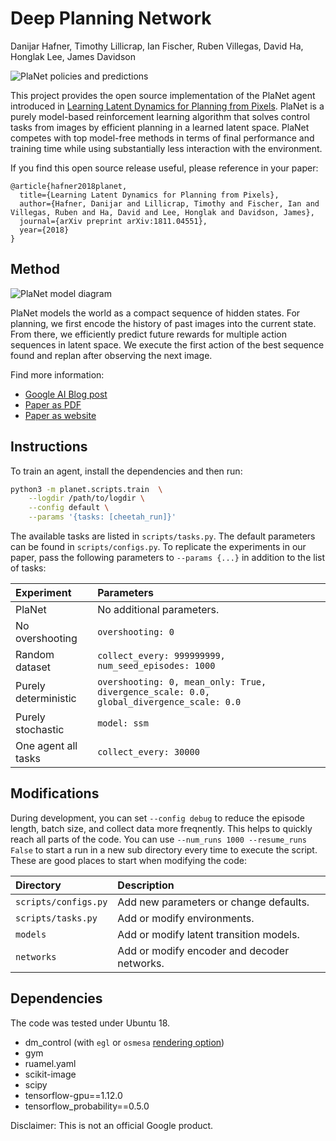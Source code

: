 # Deep Planning Network

Danijar Hafner, Timothy Lillicrap, Ian Fischer, Ruben Villegas, David Ha, Honglak Lee, James Davidson

![PlaNet policies and predictions](https://imgur.com/UeeQIfo.gif)

This project provides the open source implementation of the PlaNet agent
introduced in [Learning Latent Dynamics for Planning from Pixels][paper].
PlaNet is a purely model-based reinforcement learning algorithm that solves
control tasks from images by efficient planning in a learned latent space.
PlaNet competes with top model-free methods in terms of final performance and
training time while using substantially less interaction with the environment.

If you find this open source release useful, please reference in your paper:

```
@article{hafner2018planet,
  title={Learning Latent Dynamics for Planning from Pixels},
  author={Hafner, Danijar and Lillicrap, Timothy and Fischer, Ian and Villegas, Ruben and Ha, David and Lee, Honglak and Davidson, James},
  journal={arXiv preprint arXiv:1811.04551},
  year={2018}
}
```

## Method

![PlaNet model diagram](https://i.imgur.com/fpvrAqw.png)

PlaNet models the world as a compact sequence of hidden states. For planning,
we first encode the history of past images into the current state. From there,
we efficiently predict future rewards for multiple action sequences in latent
space. We execute the first action of the best sequence found and replan after
observing the next image.

Find more information:

- [Google AI Blog post][blog]
- [Paper as PDF][paper]
- [Paper as website][website]

[blog]: https://ai.googleblog.com/2019/02/introducing-planet-deep-planning.html
[paper]: https://danijar.com/publications/2019-planet.pdf
[website]: https://planetrl.github.io/

## Instructions

To train an agent, install the dependencies and then run:

```sh
python3 -m planet.scripts.train  \
    --logdir /path/to/logdir \
    --config default \
    --params '{tasks: [cheetah_run]}'
```

The available tasks are listed in `scripts/tasks.py`. The default parameters
can be found in `scripts/configs.py`. To replicate the experiments in our
paper, pass the following parameters to `--params {...}` in addition to the
list of tasks:

| Experiment | Parameters |
| :--------- | :--------- |
| PlaNet | No additional parameters. |
| No overshooting | `overshooting: 0` |
| Random dataset | `collect_every: 999999999, num_seed_episodes: 1000` |
| Purely deterministic | `overshooting: 0, mean_only: True, divergence_scale: 0.0, global_divergence_scale: 0.0` |
| Purely stochastic | `model: ssm` |
| One agent all tasks | `collect_every: 30000` |

## Modifications

During development, you can set `--config debug` to reduce the episode length,
batch size, and collect data more freqnently. This helps to quickly reach all
parts of the code. You can use `--num_runs 1000 --resume_runs False` to start a
run in a new sub directory every time to execute the script. These are good
places to start when modifying the code:

| Directory | Description |
| :-------- | :---------- |
| `scripts/configs.py` | Add new parameters or change defaults. |
| `scripts/tasks.py` | Add or modify environments. |
| `models` | Add or modify latent transition models. |
| `networks` | Add or modify encoder and  decoder networks. |

## Dependencies

The code was tested under Ubuntu 18.

- dm_control (with `egl` or `osmesa` [rendering option][dmc-rendering])
- gym
- ruamel.yaml
- scikit-image
- scipy
- tensorflow-gpu==1.12.0
- tensorflow_probability==0.5.0

[dmc-rendering]: https://github.com/deepmind/dm_control#rendering

Disclaimer: This is not an official Google product.
